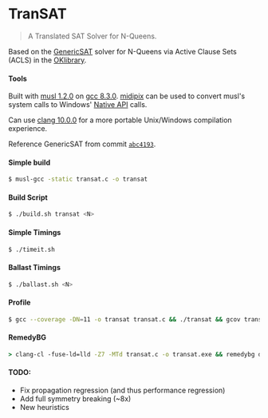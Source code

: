 # TranSAT
> A Translated SAT Solver for N-Queens.

Based on the [GenericSAT](https://github.com/OKullmann/oklibrary/tree/master/Satisfiability/Transformers/Generators/Queens/GenericSAT) solver for N-Queens via Active Clause Sets (ACLS) in the [OKlibrary](https://github.com/OKullmann/oklibrary/).

#### Tools

Built with [musl 1.2.0](https://musl.libc.org/) on [gcc 8.3.0](https://gcc.gnu.org/). [midipix](https://midipix.org/) can be used to convert musl's system calls to Windows' [Native API](https://en.wikipedia.org/wiki/Native_API) calls.

Can use [clang 10.0.0](https://clang.llvm.org/) for a more portable Unix/Windows compilation experience.

Reference GenericSAT from commit [`abc4193`](https://github.com/OKullmann/oklibrary/commit/abc419334da4e73f44dd1c13cc4d3ae78a534b63).

#### Simple build
```bash
$ musl-gcc -static transat.c -o transat
```

#### Build Script
```bash
$ ./build.sh transat <N>
```

#### Simple Timings
```bash
$ ./timeit.sh
```

#### Ballast Timings
```bash
$ ./ballast.sh <N>
```

#### Profile
```bash
$ gcc --coverage -DN=11 -o transat transat.c && ./transat && gcov transat.c -m
```

#### RemedyBG
```cmd
> clang-cl -fuse-ld=lld -Z7 -MTd transat.c -o transat.exe && remedybg dbg.rdbg
```

#### TODO:

- Fix propagation regression (and thus performance regression)
- Add full symmetry breaking (~8x)
- New heuristics

<!-- COPYRIGHT Alex Blandin (c) 2020 -->
<!-- See LICENSE -->

